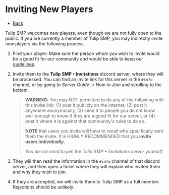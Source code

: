 # Inviting New Players

- [Back](/)

Tulip SMP welcomes new players, even though we are not fully open to the public. If you are currently a member of Tulip SMP, you may indirectly invite new players via the following process.

1. Find your player: Make sure the person whom you wish to invite would be a good fit for our community and would be able to keep our [guidelines](/guidelines).

2. Invite them to the **Tulip SMP • Invitations** discord server, where they will be processed. You can find an invite link for this server in the `#info` channel, or by going to *Server Guide* → *How to Join* and scrolling to the bottom.
    > **WARNING:** You may NOT permitted to do any of the following with this invite link: (1) post it publicly on the internet, (2) post it anywhere anonymously, (3) send it to people you do not know well enough to know if they are a good fit for our server, or (4) post it where it is against that community's rules to do so.
    >
    > **NOTE** that users you invite will have to recall who specifically sent them the invite. It is HIGHLY RECOMMENDED that you **invite users *individually***.
    >
    > *You do not need to join the Tulip SMP • Invitations server yourself.*

3. They will then read the information in the `#info` channel of that discord server, and then open a ticket where they will explain who invited them and why they wish to join.

4. If they are accepted, we will invite them to Tulip SMP as a full member. Rejections should be unlikely.
